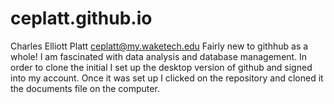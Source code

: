 # ceplatt.github.io
Charles Elliott Platt
ceplatt@my.waketech.edu
Fairly new to githhub as a whole! I am fascinated with data analysis and database management.
In order to clone the initial I set up the desktop version of github and signed into my account. Once it was set up I clicked on the repository and cloned it the documents file on the computer.
